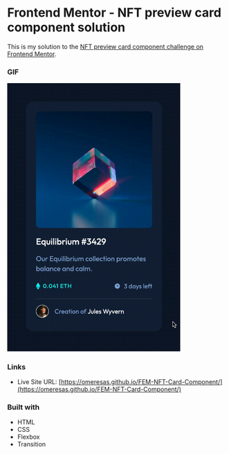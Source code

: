# Frontend Mentor - NFT preview card component solution

This is my solution to the [NFT preview card component challenge on Frontend Mentor](https://www.frontendmentor.io/challenges/nft-preview-card-component-SbdUL_w0U).

### GIF

<p> 
<img src="preview.gif" alt="drawing" width=400"/>
</p>

### Links

- Live Site URL: [https://omeresas.github.io/FEM-NFT-Card-Component/](https://omeresas.github.io/FEM-NFT-Card-Component/)

### Built with

- HTML
- CSS
- Flexbox
- Transition
